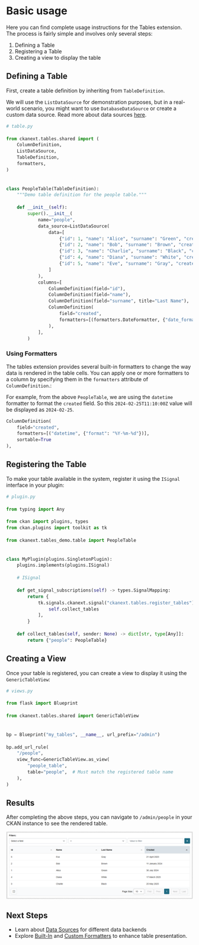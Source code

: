# Basic usage

Here you can find complete usage instructions for the Tables extension. The process is fairly simple and involves only several steps:

1. Defining a Table
2. Registering a Table
3. Creating a view to display the table

## Defining a Table

First, create a table definition by inheriting from `TableDefinition`.

We will use the `ListDataSource` for demonstration purposes, but in a real-world scenario, you might want to use `DatabaseDataSource` or create a custom data source. Read more about data sources [here](data_sources/index.md).

```python
# table.py

from ckanext.tables.shared import (
    ColumnDefinition,
    ListDataSource,
    TableDefinition,
    formatters,
)


class PeopleTable(TableDefinition):
    """Demo table definition for the people table."""

    def __init__(self):
        super().__init__(
            name="people",
            data_source=ListDataSource(
                data=[
                    {"id": 1, "name": "Alice", "surname": "Green", "created": "2024-07-30T15:44:27.801949"},
                    {"id": 2, "name": "Bob", "surname": "Brown", "created": "2024-01-11T08:44:27.801949"},
                    {"id": 3, "name": "Charlie", "surname": "Black", "created": "2025-05-25T21:44:27.801949"},
                    {"id": 4, "name": "Diana", "surname": "White", "created": "2025-03-17T12:44:27.801949"},
                    {"id": 5, "name": "Eve", "surname": "Gray", "created": "2023-04-21T13:44:27.801949"},
                ]
            ),
            columns=[
                ColumnDefinition(field="id"),
                ColumnDefinition(field="name"),
                ColumnDefinition(field="surname", title="Last Name"),
                ColumnDefinition(
                    field="created",
                    formatters=[(formatters.DateFormatter, {"date_format": "%d %B %Y"})],
                ),
            ],
        )
```

### Using Formatters

The tables extension provides several built-in formatters to change the way data is rendered in the table cells. You can apply one or more formatters to a column by specifying them in the `formatters` attribute of `ColumnDefinition`.:

For example, from the above `PeopleTable`, we are using the `datetime` formatter to format the `created` field. So this `2024-02-25T11:10:00Z` value will be displayed as `2024-02-25`.

```python
ColumnDefinition(
    field="created",
    formatters=[("datetime", {"format": "%Y-%m-%d"})],
    sortable=True
),
```

## Registering the Table

To make your table available in the system, register it using the `ISignal` interface in your plugin:

```python
# plugin.py

from typing import Any

from ckan import plugins, types
from ckan.plugins import toolkit as tk

from ckanext.tables_demo.table import PeopleTable


class MyPlugin(plugins.SingletonPlugin):
    plugins.implements(plugins.ISignal)

    # ISignal

    def get_signal_subscriptions(self) -> types.SignalMapping:
        return {
            tk.signals.ckanext.signal("ckanext.tables.register_tables"): [
                self.collect_tables
            ],
        }

    def collect_tables(self, sender: None) -> dict[str, type[Any]]:
        return {"people": PeopleTable}
```

## Creating a View

Once your table is registered, you can create a view to display it using the `GenericTableView`:

```python
# views.py

from flask import Blueprint

from ckanext.tables.shared import GenericTableView


bp = Blueprint("my_tables", __name__, url_prefix="/admin")

bp.add_url_rule(
    "/people",
    view_func=GenericTableView.as_view(
        "people_table",
        table="people",  # Must match the registered table name
    ),
)
```

## Results

After completing the above steps, you can navigate to `/admin/people` in your CKAN instance to see the rendered table.

!["Rendered Table Example"](image/usage_result.png)

## Next Steps

- Learn about [Data Sources](data_sources/index.md) for different data backends
- Explore [Built-In](formatters/built-in.md) and [Custom Formatters](formatters/custom.md) to enhance table presentation.

